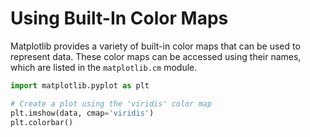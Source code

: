 # Using Built-In Color Maps

Matplotlib provides a variety of built-in color maps that can be used to represent data. These color maps can be accessed using their names, which are listed in the `matplotlib.cm` module.

```python
import matplotlib.pyplot as plt

# Create a plot using the 'viridis' color map
plt.imshow(data, cmap='viridis')
plt.colorbar()
```
